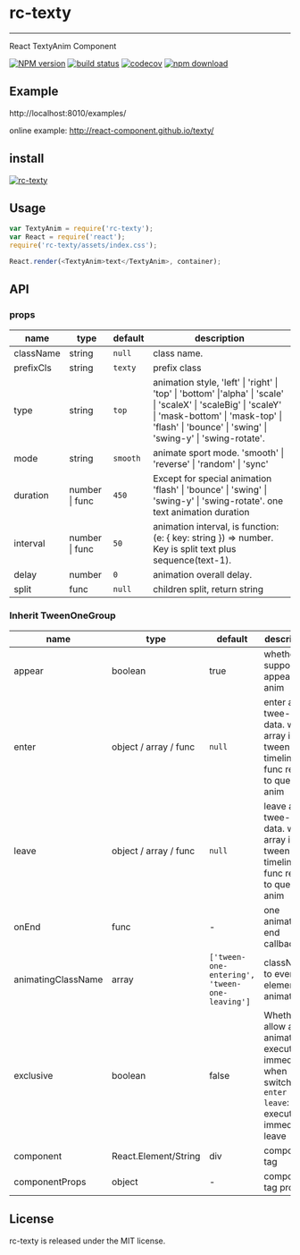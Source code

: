 # rc-texty
---

React TextyAnim Component


[![NPM version][npm-image]][npm-url]
[![build status][travis-image]][travis-url]
[![codecov](https://codecov.io/gh/react-component/texty/branch/master/graph/badge.svg)](https://codecov.io/gh/react-component/texty)
[![npm download][download-image]][download-url]

[npm-image]: http://img.shields.io/npm/v/rc-texty.svg?style=flat-square
[npm-url]: http://npmjs.org/package/rc-texty
[travis-image]: https://img.shields.io/travis/react-component/texty.svg?style=flat-square
[travis-url]: https://travis-ci.org/react-component/texty
[node-image]: https://img.shields.io/badge/node.js-%3E=_0.10-green.svg?style=flat-square
[node-url]: http://nodejs.org/download/
[download-image]: https://img.shields.io/npm/dm/rc-texty.svg?style=flat-square
[download-url]: https://npmjs.org/package/rc-texty

## Example

http://localhost:8010/examples/


online example: http://react-component.github.io/texty/


## install


[![rc-texty](https://nodei.co/npm/rc-texty.png)](https://npmjs.org/package/rc-texty)


## Usage

```js
var TextyAnim = require('rc-texty');
var React = require('react');
require('rc-texty/assets/index.css');

React.render(<TextyAnim>text</TextyAnim>, container);
```

## API

### props

| name      | type           | default   | description    |
|-----------|----------------|-----------|----------------|
| className | string         |  `null`   |  class name.   |
| prefixCls | string         |  `texty`  |  prefix class  |
| type      | string         |  `top`    |  animation style, 'left' \| 'right' \| 'top' \| 'bottom' \|'alpha' \| 'scale' \|  'scaleX' \| 'scaleBig' \| 'scaleY' \| 'mask-bottom' \| 'mask-top' \|  'flash' \| 'bounce' \| 'swing' \| 'swing-y' \| 'swing-rotate'. |
| mode      | string         |  `smooth` |  animate sport mode. 'smooth' \| 'reverse' \| 'random' \| 'sync' |
| duration  | number \| func | `450`     |  Except for special animation 'flash' \| 'bounce' \| 'swing' \| 'swing-y' \| 'swing-rotate'. one text animation duration |
| interval  | number \| func | `50`      |  animation interval, is function: (e: { key: string }) => number. Key is split text plus sequence(text-1). |
| delay     | number | `0`       |  animation overall delay.      |
| split     | func           | `null`    |  children split, return string |

### Inherit TweenOneGroup 

| name      | type           | default | description    |
|------------|----------------|---------|----------------|
| appear    |  boolean       |  true   |  whether support appear anim |
| enter     | object / array / func | `null` | enter anim twee-one data. when array is tween-one timeline, func refer to queue-anim  |
| leave     | object / array / func | `null` | leave anim twee-one data. when array is tween-one timeline, func refer to queue-anim  |
| onEnd     |  func          | -    | one animation end callback |
| animatingClassName | array | `['tween-one-entering', 'tween-one-leaving']` | className to every element of animating |
| exclusive   |  boolean   | false  | Whether to allow a new animate to execute immediately when switching. `enter => leave`: execute immediately leave |
| component | 	React.Element/String | div  |  component tag  | 
| componentProps | object  |  -  | component tag props |

## License

rc-texty is released under the MIT license.

